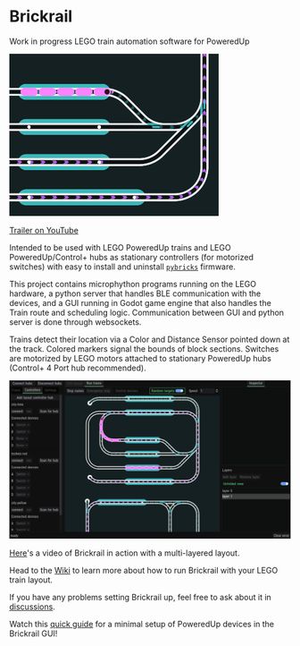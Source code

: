 # Brickrail
Work in progress LEGO train automation software for PoweredUp

![anim](images/readme-anim.gif)

[Trailer on YouTube](https://www.youtube.com/watch?v=UZj41oFs1KA)

Intended to be used with LEGO PoweredUp trains and LEGO PoweredUp/Control+ hubs as stationary controllers (for motorized switches) with easy to install and uninstall [`pybricks`](https://pybricks.com/) firmware.

This project contains microphython programs running on the LEGO hardware, a python server that handles BLE communication with the devices, and a GUI running in Godot game engine that also handles the Train route and scheduling logic.
Communication between GUI and python server is done through websockets.

Trains detect their location via a Color and Distance Sensor pointed down at the track. Colored markers signal the bounds of block sections. Switches are motorized by LEGO motors attached to stationary PoweredUp hubs (Control+ 4 Port hub recommended).

![GUI screenshot](images/screenshot3.PNG)

[Here](https://www.youtube.com/watch?v=cBF-G4d4vw8)'s a video of Brickrail in action with a multi-layered layout.

Head to the [Wiki](https://github.com/Novakasa/brickrail/wiki) to learn more about how to run Brickrail with your LEGO train layout.

If you have any problems setting Brickrail up, feel free to ask about it in [discussions](https://github.com/Novakasa/brickrail/discussions).

Watch this [quick guide](https://www.youtube.com/watch?v=RM7PIAkWQQ4) for a minimal setup of PoweredUp devices in the Brickrail GUI!
